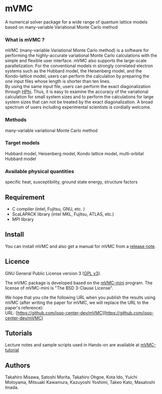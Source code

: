 # mVMC

A numerical solver package for a wide range of quantum lattice models based on many-variable Variational Monte Carlo method

### What is mVMC ?

mVMC (many-variable Variational Monte Carlo method)
is a software for performing the highly-accurate 
variational Monte Carlo calculations
with the simple and flexible user interface.
mVMC also supports the large-scale parallelization.
For the conventional models in strongly correlated electron systems such as the Hubbard model, the Heisenberg model, and the Kondo-lattice model,
users can perform the calculation by preparing the one input files whose length is shorter than ten lines.  
By using the same input file, users can perform the exact diagonalization through [HPhi](https://github.com/QLMS/HPhi/releases).
Thus, it is easy to examine the accuracy of the variational calculation for small system sizes
and to perform the calculations 
for large system sizes that can not be treated 
by the exact diagonalization.
A broad spectrum of users including experimental scientists is cordially welcome.


### Methods
many-variable variational Monte Carlo method


### Target models
Hubbard model, Heisenberg model, Kondo lattice model, multi-orbital Hubbard model

### Available physical quantities
specific heat, susceptibility, ground state energy, structure factors


## Requirement
- C compiler (intel, Fujitsu, GNU, etc. ) 
- ScaLAPACK library (intel MKL, Fujitsu, ATLAS, etc.) 
- MPI library

## Install

You can install mVMC and also get a manual for mVMC from a [release note](https://github.com/issp-center-dev/mVMC/releases).


## Licence

GNU General Public License version 3 ([GPL v3](http://www.gnu.org/licenses/gpl-3.0.en.html)). 

The mVMC package is developed based on the [mVMC-mini](https://github.com/fiber-miniapp/mVMC-mini) program. The license of mVMC-mini is "The BSD 3-Clause License".

We hope that you cite the following URL when you publish the results using mVMC (after writing the paper for mVMC, we will replace the URL to the paper's reference):  
URL: [https://github.com/issp-center-dev/mVMC](https://github.com/issp-center-dev/mVMC)

## Tutorials
Lecture notes and sample scripts used in Hands-on
are available at [mVMC-tutorial](https://github.com/issp-center-dev/mVMC-tutorial)

## Authors
Takahiro Misawa, Satoshi Morita, Takahiro Ohgoe, Kota Ido, Yuichi Motoyama, Mitsuaki Kawamura, Kazuyoshi Yoshimi, Takeo Kato, Masatoshi Imada.
